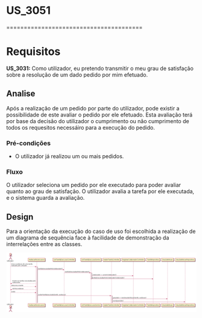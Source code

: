 # US_3051   
=======================================
# Requisitos

**US_3031:** Como utilizador, eu pretendo transmitir o meu grau de satisfação sobre a resolução de um dado pedido por mim efetuado. 

## Analise

Após a realização de um pedido por parte do utilizador, pode existir a possibilidade de este avaliar o pedido por ele efetuado. Esta avaliação terá por base da decisão do utilizador o cumprimento ou não cumprimento de todos os requesitos necessáiro para a execução do pedido.

### Pré-condições

* O utilizador já realizou um ou mais pedidos.

### Fluxo

O utilizador seleciona um pedido por ele executado para poder avaliar quanto ao grau de satisfação. O utilizador avalia a tarefa por ele executada, e o sistema guarda a avaliação.

## Design
Para a orientação da execução do caso de uso foi escolhida a realização de um diagrama de sequência face à facilidade de demonstração da interrelações entre as classes. 

![US_3051_SD.png](US_3051_SD.png)